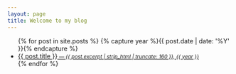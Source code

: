 ```yaml
---
layout: page
title: Welcome to my blog
---
```


<ul>
  {% for post in site.posts %}
  {% capture year %}{{ post.date | date: '%Y' }}{% endcapture %}
    <li>
      <a href="{{ post.url }}">{{ post.title }}<i><small> &#8212; {{ post.excerpt | strip_html | truncate: 160 }}, {{ year }}</small></i></a>  
    </li>
  {% endfor %}
</ul>
